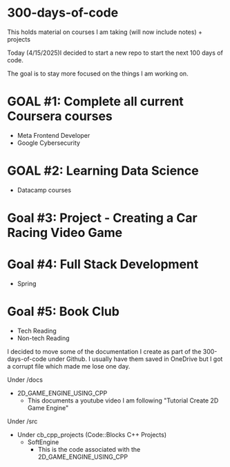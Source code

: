 # 300-days-of-code
This holds material on courses I am taking (will now include notes) + projects

Today (4/15/2025)I decided to start a new repo to start the next 100 days of code.

The goal is to stay more focused on the things I am working on. 

# GOAL #1: Complete all current Coursera courses
- Meta Frontend Developer
- Google Cybersecurity

# GOAL #2: Learning Data Science
- Datacamp courses

# Goal #3: Project - Creating a Car Racing Video Game

# Goal #4: Full Stack Development
- Spring

# Goal #5: Book Club
- Tech Reading
- Non-tech Reading

I decided to move some of the documentation I create as part of the 300-days-of-code 
under Github.  I usually have them saved in OneDrive but I got a corrupt file which
made me lose one day.

Under /docs
- 2D_GAME_ENGINE_USING_CPP
    - This documents a youtube video I am following "Tutorial Create 2D Game Engine"

Under /src
- Under cb_cpp_projects (Code::Blocks C++ Projects)
    - SoftEngine
        - This is the code associated with the 2D_GAME_ENGINE_USING_CPP


